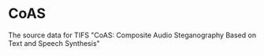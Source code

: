 # CoAS
 The source data for TIFS "CoAS: Composite Audio Steganography Based on Text and Speech Synthesis"
